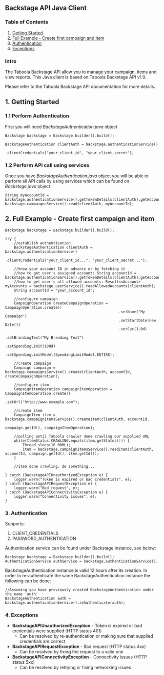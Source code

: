 ## Backstage API Java Client

### Table of Contents
1. [Getting Started](#1-getting-started)
2. [Full Example - Create first campaign and item ](#2-full-example---create-first-campaign-and-item)
3. [Authentication](#3-authentication)
4. [Exceptions](#4-exceptions)

### Intro
The Taboola Backstage API allow you to manage your campaign, items and view reports.
This Java client is based on Taboola Backstage API v1.0.

Please refer to the Taboola Backstage API documentation for more details.

## 1. Getting Started


### 1.1 Perform Authentication
First you will need _BackstageAuthentication.java_ object
```
Backstage backstage = Backstage.builder().build();

BackstageAuthentication clientAuth = backstage.authenticationService()
                                              .clientCredentials("your_client_id", "your_client_secret");
```

### 1.2 Perform API call using services
Once you have _BackstageAuthentication.java_ object you will be able to perform all 
API calls by using services which can be found on _Backstage.java_ object
```
String myAccountId = backstage.authenticationService().getTokenDetails(clientAuth).getAccountId();
backstage.campaignsService().read(clientAuth, myAccountId);
```


## 2. Full Example - Create first campaign and item
```
Backstage backstage = Backstage.builder().build();

try {
    //establish authentication
    BackstageAuthentication clientAuth = backstage.authenticationService()
                                                  .clientCredentials("your_client_id...", "your_client_secret...");

    //know your account ID in advance or by fetching it
    //how to get user's assigned account: String accountId = backstage.authenticationService().getTokenDetails(clientAuth).getAccountId();
    //how to get user's all allowed accounts: Results<Account> myAccounts = backstage.userService().readAllowedAccounts(clientAuth);
    String accountId = "your_account_id";

    //configure campaign
    CampaignOperation createCampaignOperation = CampaignOperation.create()
                                                    .setName("My Campaign")
                                                    .setStartDate(new Date())
                                                    .setCpc(1.0d)
                                                    .setBrandingText("My Branding Text")
                                                    .setSpendingLimit(100d)
                                                    .setSpendingLimitModel(SpendingLimitModel.ENTIRE);

    //create campaign
    Campaign campaign = backstage.campaignsService().create(clientAuth, accountId, createCampaignOperation);

    //configure item
    CampaignItemOperation campaignItemOperation = CampaignItemOperation.create()
                                                    .setUrl("http://www.example.com");

    //create item
    CampaignItem item = backstage.campaignItemsService().createItem(clientAuth, accountId,
                                                                    campaign.getId(), campaignItemOperation);

    //polling until Taboola crawler done crawling our supplied URL
    while(ItemStatus.CRAWLING.equals(item.getStatus())) {
        Thread.sleep(10_000L);
        item = backstage.campaignItemsService().readItem(clientAuth, accountId, campaign.getId(), item.getId());
    }

    //item done crawling, do something...

} catch (BackstageAPIUnauthorizedException e) {
    logger.warn("Token is expired or bad credentials", e);
} catch (BackstageAPIRequestException e) {
    logger.warn("Bad request", e);
} catch (BackstageAPIConnectivityException e) {
    logger.warn("Connectivity issues", e);
}
```

### 3. Authentication

Supports:
1. CLIENT_CREDENTIALS
2. PASSWORD_AUTHENTICATION

Authentication service can be found under Backstage instance, see below:
```
Backstage backstage = Backstage.builder().build();
AuthenticationService authService = backstage.authenticationService();
```

BackstageAuthentication instance is valid 12 hours after its creation. 
In order to re-authenticate the same BackstageAuthentication instance the following can be done:

```
//Assuming you have previously created BackstageAuthentication under the name 'auth'
BackstageAuthentication auth = backstage.authenticationService().reAuthenticate(auth);
``` 

### 4. Exceptions

- **BackstageAPIUnauthorizedException** - Token is expired or bad credentials were supplied (HTTP status 401)
  - Can be resolved by re-authentication or making sure that supplied credentials are correct
- **BackstageAPIRequestException** - Bad request (HTTP status 4xx)
  - Can be resolved by fixing the request to a valid one
- **BackstageAPIConnectivityException** - Connectivity issues (HTTP status 5xx)
  - Can be resolved by retrying or fixing networking issues


